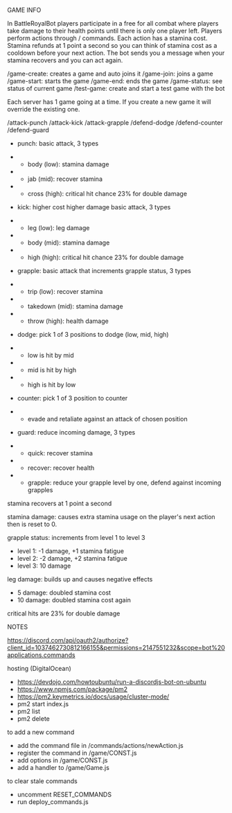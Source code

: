 GAME INFO

In BattleRoyalBot players participate in a free for all combat where players take damage to their health points until there is only one player left. Players perform actions through / commands. Each action has a stamina cost. Stamina refunds at 1 point a second so you can think of stamina cost as a cooldown before your next action. The bot sends you a message when your stamina recovers and you can act again.

/game-create: creates a game and auto joins it
/game-join: joins a game
/game-start: starts the game
/game-end: ends the game
/game-status: see status of current game
/test-game: create and start a test game with the bot

Each server has 1 game going at a time. If you create a new game it will override the existing one.

/attack-punch
/attack-kick
/attack-grapple
/defend-dodge
/defend-counter
/defend-guard

- punch: basic attack, 3 types
- - body (low): stamina damage
- - jab (mid): recover stamina
- - cross (high): critical hit chance 23% for double damage

- kick: higher cost higher damage basic attack, 3 types
- - leg (low): leg damage
- - body (mid): stamina damage
- - high (high): critical hit chance 23% for double damage

- grapple: basic attack that increments grapple status, 3 types
- - trip (low): recover stamina
- - takedown (mid): stamina damage
- - throw (high): health damage

- dodge: pick 1 of 3 positions to dodge (low, mid, high)
- - low is hit by mid
- - mid is hit by high
- - high is hit by low

- counter: pick 1 of 3 position to counter
- - evade and retaliate against an attack of chosen position

- guard: reduce incoming damage, 3 types
- - quick: recover stamina
- - recover: recover health
- - grapple: reduce your grapple level by one, defend against incoming grapples

stamina recovers at 1 point a second

stamina damage: causes extra stamina usage on the player's next action then is reset to 0.

grapple status: increments from level 1 to level 3

- level 1: -1 damage, +1 stamina fatigue
- level 2: -2 damage, +2 stamina fatigue
- level 3: 10 damage

leg damage: builds up and causes negative effects

- 5 damage: doubled stamina cost
- 10 damage: doubled stamina cost again

critical hits are 23% for double damage

NOTES

https://discord.com/api/oauth2/authorize?client_id=1037462730812166155&permissions=2147551232&scope=bot%20applications.commands

hosting (DigitalOcean)

- https://devdojo.com/howtoubuntu/run-a-discordjs-bot-on-ubuntu
- https://www.npmjs.com/package/pm2
- https://pm2.keymetrics.io/docs/usage/cluster-mode/
- pm2 start index.js
- pm2 list
- pm2 delete

to add a new command

- add the command file in /commands/actions/newAction.js
- register the command in /game/CONST.js
- add options in /game/CONST.js
- add a handler to /game/Game.js

to clear stale commands

- uncomment RESET_COMMANDS
- run deploy_commands.js
